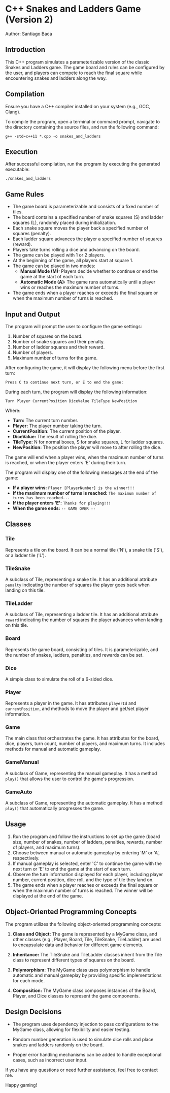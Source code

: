 # C++ Snakes and Ladders Game (Version 2)

Author: Santiago Baca

## Introduction

This C++ program simulates a parameterizable version of the classic Snakes and Ladders game. The game board and rules can be configured by the user, and players can compete to reach the final square while encountering snakes and ladders along the way.

## Compilation

Ensure you have a C++ compiler installed on your system (e.g., GCC, Clang).

To compile the program, open a terminal or command prompt, navigate to the directory containing the source files, and run the following command:

```
g++ -std=c++11 *.cpp -o snakes_and_ladders
```

## Execution

After successful compilation, run the program by executing the generated executable:

```
./snakes_and_ladders
```

## Game Rules

- The game board is parameterizable and consists of a fixed number of tiles.
- The board contains a specified number of snake squares (S) and ladder squares (L), randomly placed during initialization.
- Each snake square moves the player back a specified number of squares (penalty).
- Each ladder square advances the player a specified number of squares (reward).
- Players take turns rolling a dice and advancing on the board.
- The game can be played with 1 or 2 players.
- At the beginning of the game, all players start at square 1.
- The game can be played in two modes:
  - **Manual Mode (M):** Players decide whether to continue or end the game at the start of each turn.
  - **Automatic Mode (A):** The game runs automatically until a player wins or reaches the maximum number of turns.
- The game ends when a player reaches or exceeds the final square or when the maximum number of turns is reached.

## Input and Output

The program will prompt the user to configure the game settings:

1. Number of squares on the board.
2. Number of snake squares and their penalty.
3. Number of ladder squares and their reward.
4. Number of players.
5. Maximum number of turns for the game.

After configuring the game, it will display the following menu before the first turn:

```
Press C to continue next turn, or E to end the game:
```

During each turn, the program will display the following information:

```
Turn Player CurrentPosition DiceValue TileType NewPosition
```

Where:
- **Turn:** The current turn number.
- **Player:** The player number taking the turn.
- **CurrentPosition:** The current position of the player.
- **DiceValue:** The result of rolling the dice.
- **TileType:** N for normal boxes, S for snake squares, L for ladder squares.
- **NewPosition:** The position the player will move to after rolling the dice.

The game will end when a player wins, when the maximum number of turns is reached, or when the player enters 'E' during their turn.

The program will display one of the following messages at the end of the game:

- **If a player wins:** `Player [PlayerNumber] is the winner!!!`
- **If the maximum number of turns is reached:** `The maximum number of turns has been reached...`
- **If the player enters 'E':** `Thanks for playing!!!`
- **When the game ends:** `-- GAME OVER --`

## Classes

### Tile

Represents a tile on the board. It can be a normal tile ('N'), a snake tile ('S'), or a ladder tile ('L').

### TileSnake

A subclass of Tile, representing a snake tile. It has an additional attribute `penalty` indicating the number of squares the player goes back when landing on this tile.

### TileLadder

A subclass of Tile, representing a ladder tile. It has an additional attribute `reward` indicating the number of squares the player advances when landing on this tile.

### Board

Represents the game board, consisting of tiles. It is parameterizable, and the number of snakes, ladders, penalties, and rewards can be set.

### Dice

A simple class to simulate the roll of a 6-sided dice.

### Player

Represents a player in the game. It has attributes `playerId` and `currentPosition`, and methods to move the player and get/set player information.

### Game

The main class that orchestrates the game. It has attributes for the board, dice, players, turn count, number of players, and maximum turns. It includes methods for manual and automatic gameplay.

### GameManual

A subclass of Game, representing the manual gameplay. It has a method `play()` that allows the user to control the game's progression.

### GameAuto

A subclass of Game, representing the automatic gameplay. It has a method `play()` that automatically progresses the game.

## Usage

1. Run the program and follow the instructions to set up the game (board size, number of snakes, number of ladders, penalties, rewards, number of players, and maximum turns).
2. Choose between manual or automatic gameplay by entering 'M' or 'A', respectively.
3. If manual gameplay is selected, enter 'C' to continue the game with the next turn or 'E' to end the game at the start of each turn.
4. Observe the turn information displayed for each player, including player number, current position, dice roll, and the type of tile they land on.
5. The game ends when a player reaches or exceeds the final square or when the maximum number of turns is reached. The winner will be displayed at the end of the game.

## Object-Oriented Programming Concepts

The program utilizes the following object-oriented programming concepts:

1. **Class and Object:** The game is represented by a MyGame class, and other classes (e.g., Player, Board, Tile, TileSnake, TileLadder) are used to encapsulate data and behavior for different game elements.

2. **Inheritance:** The TileSnake and TileLadder classes inherit from the Tile class to represent different types of squares on the board.

3. **Polymorphism:** The MyGame class uses polymorphism to handle automatic and manual gameplay by providing specific implementations for each mode.

4. **Composition:** The MyGame class composes instances of the Board, Player, and Dice classes to represent the game components.

## Design Decisions

- The program uses dependency injection to pass configurations to the MyGame class, allowing for flexibility and easier testing.

- Random number generation is used to simulate dice rolls and place snakes and ladders randomly on the board.

- Proper error handling mechanisms can be added to handle exceptional cases, such as incorrect user input.



If you have any questions or need further assistance, feel free to contact me.

Happy gaming!
